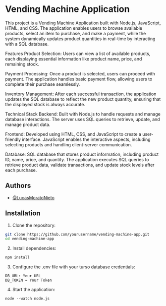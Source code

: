 # Vending Machine Application 

This project is a Vending Machine Application built with Node.js, JavaScript, HTML, and CSS. The application enables users to browse available products, select an item to purchase, and make a payment, while the system dynamically updates product quantities in real-time by interacting with a SQL database.

Features
Product Selection: Users can view a list of available products, each displaying essential information like product name, price, and remaining stock.

Payment Processing: Once a product is selected, users can proceed with payment. The application handles basic payment flow, allowing users to complete their purchase seamlessly.

Inventory Management: After each successful transaction, the application updates the SQL database to reflect the new product quantity, ensuring that the displayed stock is always accurate.

Technical Stack
Backend: Built with Node.js to handle requests and manage database interactions. The server uses SQL queries to retrieve, update, and manage product data.

Frontend: Developed using HTML, CSS, and JavaScript to create a user-friendly interface. JavaScript enables the interactive aspects, including selecting products and handling client-server communication.

Database: SQL database that stores product information, including product ID, name, price, and quantity. The application executes SQL queries to retrieve product data, validate transactions, and update stock levels after each purchase.
## Authors

- [@LucasMoratoNieto](https://github.com/lucasmoratonieto)


## Installation

1. Clone the repository:

```bash
git clone https://github.com/yourusername/vending-machine-app.git
cd vending-machine-app
```

2. Install dependencies:

``` bash
npm install
```

3. Configure the .env file with your turso database credentials:
``` 
DB_URL: Your URL
DB_TOKEN = Your Token
```
    
4. Start the application:

```
node --watch node.js
```

